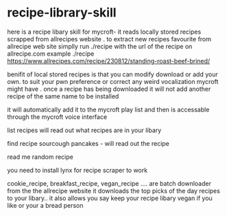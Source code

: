 # recipe-library-skill

here is a recipe libary skill for mycroft-   it reads locally stored recipes scrapped from allrecipes website .   to extract new recipes favourite  from  allrecipe web site
 simplly run ./recipe  with the url of the recipe on allrecipe.com
 example 
 ./recipe https://www.allrecipes.com/recipe/230812/standing-roast-beef-brined/
 
 benifit of local stored recipes  is that you can modify download or add your own. to suit your pwn preference or correct any weird vocalization mycroft might have .  once a recipe has being downloaded it will not add another recipe of the same name to be installed
 
 it will automatically add it to the  mycroft  play list  and then is accessable  through the mycroft  voice interface
 
 list recipes   will  read out what recipes are in your libary
 
 find  recipe sourcough pancakes - will read out the recipe
 
 read me random recipe 
 
 you need to install lynx  for recipe scraper to work
 
 cookie_recipe, breakfast_recipe, vegan_recipe ....  are batch downloader from the  the allrecipe website  it downloads the top picks of the day recipes to your libary..   it also allows  you  say keep your recipe libary vegan if you like or your a bread person
 

